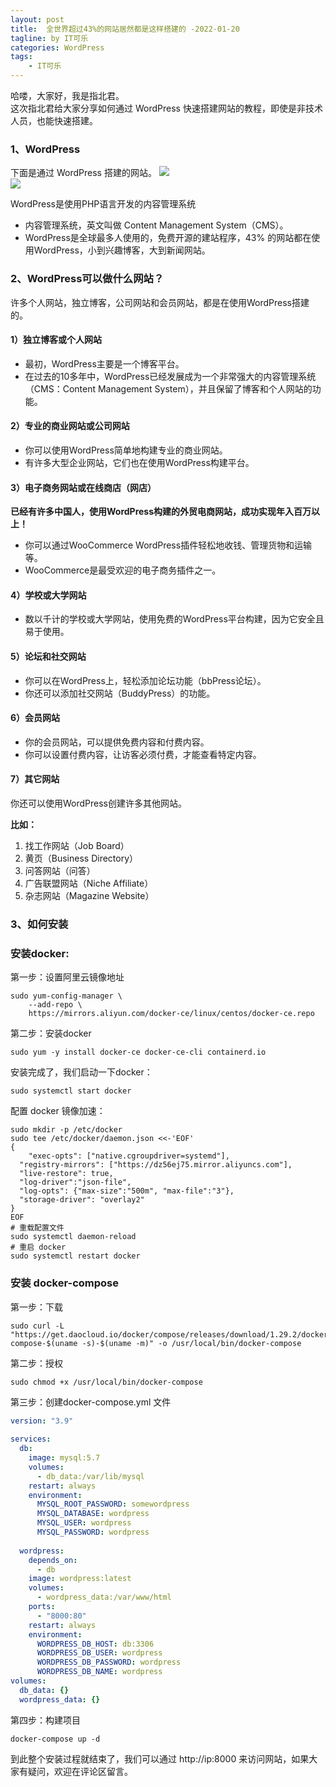 ```yaml
---
layout: post
title:  全世界超过43%的网站居然都是这样搭建的 -2022-01-20
tagline: by IT可乐
categories: WordPress
tags: 
    - IT可乐
---
```


哈喽，大家好，我是指北君。  
这次指北君给大家分享如何通过 WordPress 快速搭建网站的教程，即使是非技术人员，也能快速搭建。

<!--more-->  

### 1、WordPress
下面是通过 WordPress 搭建的网站。
![](http://www.javanorth.cn/assets/images/2021/itcore/wp-00-00.png)  
![](http://www.javanorth.cn/assets/images/2021/itcore/wp-00-01.png)  

WordPress是使用PHP语言开发的内容管理系统
- 内容管理系统，英文叫做 Content Management System（CMS）。
- WordPress是全球最多人使用的，免费开源的建站程序，43% 的网站都在使用WordPress，小到兴趣博客，大到新闻网站。  

### 2、WordPress可以做什么网站？
许多个人网站，独立博客，公司网站和会员网站，都是在使用WordPress搭建的。

#### 1）独立博客或个人网站

- 最初，WordPress主要是一个博客平台。
- 在过去的10多年中，WordPress已经发展成为一个非常强大的内容管理系统（CMS：Content Management System），并且保留了博客和个人网站的功能。

#### 2）专业的商业网站或公司网站

- 你可以使用WordPress简单地构建专业的商业网站。
- 有许多大型企业网站，它们也在使用WordPress构建平台。

#### 3）电子商务网站或在线商店（网店）

**已经有许多中国人，使用WordPress构建的外贸电商网站，成功实现年入百万以上！**

- 你可以通过WooCommerce WordPress插件轻松地收钱、管理货物和运输等。
- WooCommerce是最受欢迎的电子商务插件之一。

#### 4）学校或大学网站

- 数以千计的学校或大学网站，使用免费的WordPress平台构建，因为它安全且易于使用。

#### 5）论坛和社交网站

- 你可以在WordPress上，轻松添加论坛功能（bbPress论坛）。
- 你还可以添加社交网站（BuddyPress）的功能。

#### 6）会员网站

- 你的会员网站，可以提供免费内容和付费内容。
- 你可以设置付费内容，让访客必须付费，才能查看特定内容。

#### 7）其它网站

你还可以使用WordPress创建许多其他网站。

**比如：**

1. 找工作网站（Job Board）
2. 黄页（Business Directory）
3. 问答网站（问答）
4. 广告联盟网站（Niche Affiliate）
5. 杂志网站（Magazine Website）

### 3、如何安装
### 安装docker:

第一步：设置阿里云镜像地址

```shell
sudo yum-config-manager \
    --add-repo \
    https://mirrors.aliyun.com/docker-ce/linux/centos/docker-ce.repo
```

第二步：安装docker

```shell
sudo yum -y install docker-ce docker-ce-cli containerd.io
```





安装完成了，我们启动一下docker：

```shell
sudo systemctl start docker
```



配置 docker 镜像加速：

```shell
sudo mkdir -p /etc/docker
sudo tee /etc/docker/daemon.json <<-'EOF'
{
	"exec-opts": ["native.cgroupdriver=systemd"],	
  "registry-mirrors": ["https://dz56ej75.mirror.aliyuncs.com"],	
  "live-restore": true,
  "log-driver":"json-file",
  "log-opts": {"max-size":"500m", "max-file":"3"},
  "storage-driver": "overlay2"
}
EOF
# 重载配置文件
sudo systemctl daemon-reload
# 重启 docker
sudo systemctl restart docker
```





### 安装 docker-compose

第一步：下载

```shell
sudo curl -L "https://get.daocloud.io/docker/compose/releases/download/1.29.2/docker-compose-$(uname -s)-$(uname -m)" -o /usr/local/bin/docker-compose
```

第二步：授权

```shell
sudo chmod +x /usr/local/bin/docker-compose
```

第三步：创建docker-compose.yml 文件

```yml
version: "3.9"
    
services:
  db:
    image: mysql:5.7
    volumes:
      - db_data:/var/lib/mysql
    restart: always
    environment:
      MYSQL_ROOT_PASSWORD: somewordpress
      MYSQL_DATABASE: wordpress
      MYSQL_USER: wordpress
      MYSQL_PASSWORD: wordpress
    
  wordpress:
    depends_on:
      - db
    image: wordpress:latest
    volumes:
      - wordpress_data:/var/www/html
    ports:
      - "8000:80"
    restart: always
    environment:
      WORDPRESS_DB_HOST: db:3306
      WORDPRESS_DB_USER: wordpress
      WORDPRESS_DB_PASSWORD: wordpress
      WORDPRESS_DB_NAME: wordpress
volumes:
  db_data: {}
  wordpress_data: {}
```



第四步：构建项目

```shell
docker-compose up -d
```

到此整个安装过程就结束了，我们可以通过 http://ip:8000 来访问网站，如果大家有疑问，欢迎在评论区留言。



